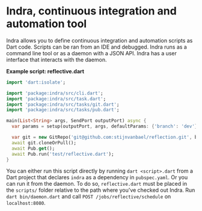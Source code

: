 Indra, continuous integration and automation tool
=================================================

Indra allows you to define continuous integration and automation scripts as Dart code.
Scripts can be ran from an IDE and debugged.
Indra runs as a command line tool or as a daemon with a JSON API.
Indra has a user interface that interacts with the daemon.

**Example script: reflective.dart**

```dart
import 'dart:isolate';

import 'package:indra/src/cli.dart';
import 'package:indra/src/task.dart';
import 'package:indra/src/tasks/git.dart';
import 'package:indra/src/tasks/pub.dart';

main(List<String> args, SendPort outputPort) async {
  var params = setup(outputPort, args, defaultParams: {'branch': 'dev'});

  var git = new GitRepo('git@github.com:stijnvanbael/reflection.git', branch: params['branch']);
  await git.cloneOrPull();
  await Pub.get();
  await Pub.run('test/reflective.dart');
}
```

You can either run this script directly by running `dart <script>.dart` from a Dart project that declares `indra` as a dependency in `pubspec.yaml`.
Or you can run it from the daemon.
To do so, `reflective.dart` must be placed in the `scripts/` folder relative to the path where you've checked out Indra.
Run `dart bin/daemon.dart` and call `POST /jobs/reflective/schedule` on `localhost:8080`.